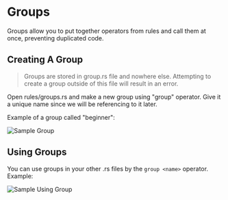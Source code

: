 # Groups

Groups allow you to put together operators from rules and call them at once, preventing duplicated code.

## Creating A Group

> Groups are stored in group.rs file and nowhere else. Attempting to create a group outside of this file will result in an error.

Open rules/groups.rs and make a new group using "group" operator. Give it a unique name since we will be referencing to it later.

Example of a group called "beginner":

![Sample Group](https://i.imgur.com/ol1y4uA.png)

## Using Groups

You can use groups in your other .rs files by the `group <name>` operator. Example:

![Sample Using Group](https://i.imgur.com/eecZdH6.png)